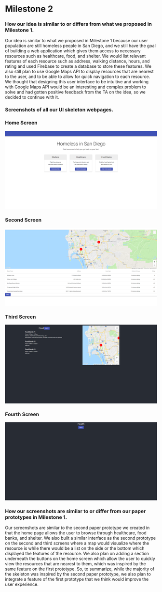 # Milestone 2

### How our idea is similar to or differs from what we proposed in Milestone 1. 
Our idea is similar to what we proposed in Milestone 1 because our user population are still homeless people in San Diego, and we still have the goal of building a web application which gives them access to necessary resources such as healthcare, food, and shelter. We would list relevant features of each resource such as address, walking distance, hours, and rating and used Firebase to create a database to store these features. We also still plan to use Google Maps API to display resources that are nearest to the user, and to be able to allow for quick navigation to each resource. We thought that designing this user interface to be intuitive and working with Google Maps API would be an interesting and complex problem to solve and had gotten positive feedback from the TA on the idea, so we decided to continue with it.  

### Screenshots of all our UI skeleton webpages.

### Home Screen
![Home 1](images/Screen1.png)

### Second Screen
![Second Screen](images/Screen2.png)

### Third Screen
![Third Screen](images/Screen3.png)

### Fourth Screen
![Fourth Screen](images/Screen4.png)

### How our screenshots are similar to or differ from our paper prototypes in Milestone 1.
Our screenshots are similar to the second paper prototype we created in that the home page allows the user to browse through healthcare, food banks, and shelter. We also built a similar interface as the second prototype on the second and third screens where a map would visualize where the resource is while there would be a list on the side or the bottom which displayed the features of the resource. We also plan on adding a section underneath the buttons on the home screen which allow the user to quickly view the resources that are nearest to them, which was inspired by the same feature on the first prototype. So, to summarize, while the majority of the skeleton was inspired by the second paper prototype, we also plan to integrate a feature of the first prototype that we think would improve the user experience. 




